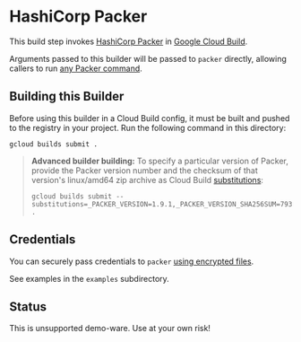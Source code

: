 # HashiCorp Packer

This build step invokes [HashiCorp Packer][packer] in [Google Cloud Build][cloud-build].

Arguments passed to this builder will be passed to `packer` directly, allowing callers to
run [any Packer command][packer-commands].

[cloud-build]: https://cloud.google.com/cloud-build

[packer]: https://www.packer.io

[packer-commands]: https://developer.hashicorp.com/packer/docs/commands

## Building this Builder

Before using this builder in a Cloud Build config, it must be built and pushed to the registry in
your project. Run the following command in this directory:

```
gcloud builds submit .
```

> **Advanced builder building:** To specify a particular version of Packer, provide the Packer version
> number and the checksum of that version's linux/amd64 zip archive as Cloud Build
> [substitutions][substitutions]:
> ```
> gcloud builds submit --substitutions=_PACKER_VERSION=1.9.1,_PACKER_VERSION_SHA256SUM=793ed62255b9e572eda0c77d2a770f5fde501314b7598320786f1e51feb260d6 .
> ```

[substitutions]: https://cloud.google.com/cloud-build/docs/configuring-builds/substitute-variable-values#using_user-defined_substitutions

## Credentials

You can securely pass credentials to `packer` [using encrypted files][cloud-build-encrypted-files].

See examples in the `examples` subdirectory.

[cloud-build-encrypted-files]: https://cloud.google.com/cloud-build/docs/tutorials/using-encrypted-files

## Status

This is unsupported demo-ware. Use at your own risk!
